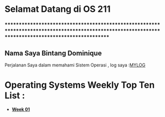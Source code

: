 # Selamat Datang di OS 211

### ***************************************************************************************************************************************************

## Nama Saya Bintang Dominique

Perjalanan Saya dalam memahami Sistem Operasi , log saya :[MYLOG](https://github.com/bintangdom/os211/blob/main/TXT/mylog.txt)


# Operating Systems Weekly Top Ten List :
* <b>[Week 01](https://github.com/bintangdom/os211/blob/main/w01.md)</b>  
